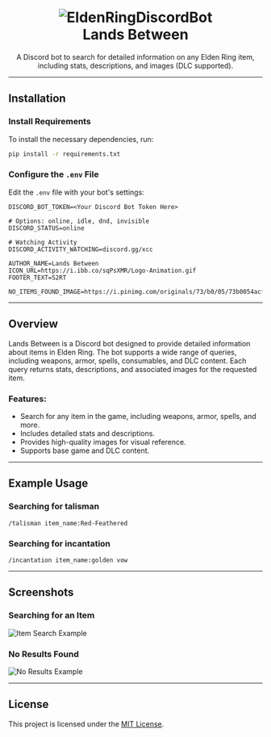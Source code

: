 <h1 align="center">
  <br>
  <img src="https://i.ibb.co/sqPsXMR/Logo-Animation.gif" alt="EldenRingDiscordBot">
  <br>
  Lands Between
  <br>
</h1>

<p align="center">
  A Discord bot to search for detailed information on any Elden Ring item, including stats, descriptions, and images (DLC supported).
</p>

---

## Installation

### Install Requirements
To install the necessary dependencies, run:
```bash
pip install -r requirements.txt
```

### Configure the `.env` File
Edit the `.env` file with your bot's settings:
```env
DISCORD_BOT_TOKEN=<Your Discord Bot Token Here>

# Options: online, idle, dnd, invisible
DISCORD_STATUS=online

# Watching Activity
DISCORD_ACTIVITY_WATCHING=discord.gg/xcc

AUTHOR_NAME=Lands Between
ICON_URL=https://i.ibb.co/sqPsXMR/Logo-Animation.gif
FOOTER_TEXT=S2RT

NO_ITEMS_FOUND_IMAGE=https://i.pinimg.com/originals/73/b0/05/73b0054acf8be08b254ba90945a19d09.gif
```

---

## Overview

Lands Between is a Discord bot designed to provide detailed information about items in Elden Ring. The bot supports a wide range of queries, including weapons, armor, spells, consumables, and DLC content. Each query returns stats, descriptions, and associated images for the requested item.

### Features:
- Search for any item in the game, including weapons, armor, spells, and more.
- Includes detailed stats and descriptions.
- Provides high-quality images for visual reference.
- Supports base game and DLC content.

---

## Example Usage

### Searching for talisman
```
/talisman item_name:Red-Feathered
```

### Searching for incantation
```
/incantation item_name:golden vow
```

---

## Screenshots

### Searching for an Item
![Item Search Example](https://i.ibb.co/xGjmBzn/Screenshot-1.png)

### No Results Found
![No Results Example](https://i.ibb.co/m8W35CR/Screenshot-2.png)

---

## License

This project is licensed under the [MIT License](https://opensource.org/licenses/MIT).
